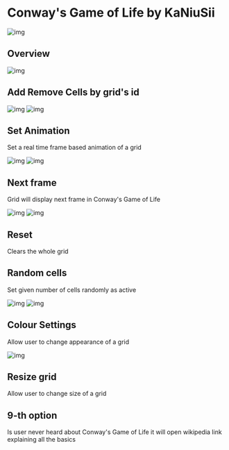 # Conway's Game of Life by KaNiuSii

![img](https://i.imgur.com/4KNQn5c.png)

## Overview

![img](https://i.imgur.com/l2EztEI.png)

## Add Remove Cells by grid's id

![img](https://i.imgur.com/nlv4cgq.png)
![img](https://i.imgur.com/chb9yY7.png)

## Set Animation

Set a real time frame based animation of a grid

![img](https://i.imgur.com/HjfON0E.png)
![img](https://i.imgur.com/oz9I0hV.png)

## Next frame

Grid will display next frame in Conway's Game of Life

![img](https://i.imgur.com/6vfxCgY.png)
![img](https://i.imgur.com/1ILssq5.png)

## Reset

Clears the whole grid

## Random cells

Set given number of cells randomly as active

![img](https://i.imgur.com/tZmcYtD.png)
![img](https://i.imgur.com/XS4aCRp.png)

## Colour Settings

Allow user to change appearance of a grid

![img](https://i.imgur.com/alas9B1.png)

## Resize grid

Allow user to change size of a grid

## 9-th option

Is user never heard about Conway's Game of Life it will open wikipedia link explaining all the basics

